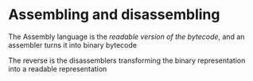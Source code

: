 # Assembling and disassembling

The Assembly language is the _readable version of the bytecode_, and an assembler turns it into binary bytecode

The reverse is the disassemblers transforming the binary representation into a readable representation
